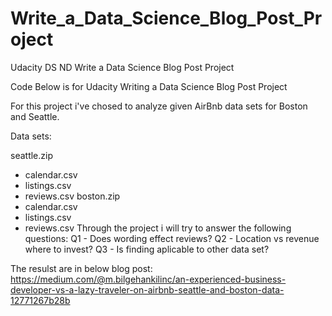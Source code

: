 # Write_a_Data_Science_Blog_Post_Project
Udacity DS ND Write a Data Science Blog Post Project

Code Below is for Udacity Writing a Data Science Blog Post Project

For this project i've chosed to analyze given AirBnb data sets for Boston and Seattle.

Data sets:

seattle.zip
  - calendar.csv
  - listings.csv
  - reviews.csv
boston.zip
  - calendar.csv
  - listings.csv
  - reviews.csv
Through the project i will try to answer the following questions:
  Q1 - Does wording effect reviews?
  Q2 - Location vs revenue where to invest?
  Q3 - Is finding aplicable to other data set?


The resulst are in below blog post: https://medium.com/@m.bilgehankilinc/an-experienced-business-developer-vs-a-lazy-traveler-on-airbnb-seattle-and-boston-data-12771267b28b
